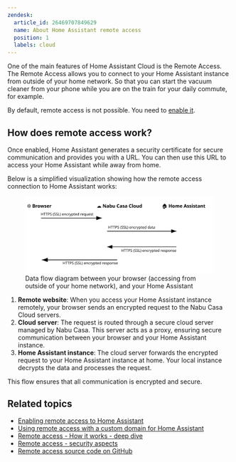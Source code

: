 ```yaml
---
zendesk:
  article_id: 26469707849629
  name: About Home Assistant remote access
  position: 1
  labels: cloud
---
```


One of the main features of Home Assistant Cloud is the Remote Access. The Remote Access allows you to connect to your Home Assistant instance from outside of your home network. So that you can start the vacuum cleaner from your phone while you are on the train for your daily commute, for example.

By default, remote access is not possible. You need to [enable it](/hc/en-us/articles/26474279202973/).

## How does remote access work?

Once enabled, Home Assistant generates a security certificate for secure communication and provides you with a URL. You can then use this URL to access your Home Assistant while away from home.

Below is a simplified visualization showing how the remote access connection to Home Assistant works:

<figure>
  <img src="/static/img/cloud/ha-cloud-remote-remote-ui-data-flow.svg" alt="Data flow diagram between your browser outside of your home network, and your Home Assistant">
  <figcaption>Data flow diagram between your browser (accessing from outside of your home network), and your Home Assistant</figcaption>
</figure>

1. **Remote website**: When you access your Home Assistant instance remotely, your browser sends an encrypted request to the Nabu Casa Cloud servers.
2. **Cloud server**: The request is routed through a secure cloud server managed by Nabu Casa. This server acts as a proxy, ensuring secure communication between your browser and your Home Assistant instance.
3. **Home Assistant instance**: The cloud server forwards the encrypted request to your Home Assistant instance at home. Your local instance decrypts the data and processes the request.

This flow ensures that all communication is encrypted and secure.

## Related topics

- [Enabling remote access to Home Assistant](/hc/en-us/articles/26474279202973/)
- [Using remote access with a custom domain for Home Assistant](/hc/en-us/articles/26497540527517/)
- [Remote access - How it works - deep dive](/hc/en-us/articles/25619268678557/)
- [Remote access - security aspects](/hc/en-us/articles/26508882007581/)
- [Remote access source code on GitHub](/hc/en-us/articles/26510075061021)
